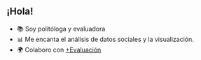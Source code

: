 ## ¡Hola!

- 📚 Soy politóloga y evaluadora
- 📊 Me encanta el análisis de datos sociales y la visualización.
- 🌍 Colaboro con [+Evaluación](https://masevaluacion.com)
